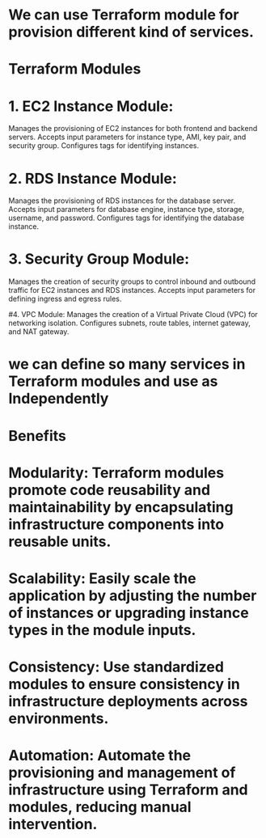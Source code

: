 # We can use Terraform module for provision different kind of services.
# Terraform Modules
# 1. EC2 Instance Module:
Manages the provisioning of EC2 instances for both frontend and backend servers.
Accepts input parameters for instance type, AMI, key pair, and security group.
Configures tags for identifying instances.

# 2. RDS Instance Module:
Manages the provisioning of RDS instances for the database server.
Accepts input parameters for database engine, instance type, storage, username, and password.
Configures tags for identifying the database instance.

# 3. Security Group Module:
Manages the creation of security groups to control inbound and outbound traffic for EC2 instances and RDS instances.
Accepts input parameters for defining ingress and egress rules.

#4. VPC Module:
Manages the creation of a Virtual Private Cloud (VPC) for networking isolation.
Configures subnets, route tables, internet gateway, and NAT gateway.

# we can define so many services in Terraform modules and use as Independently

# Benefits
# Modularity: Terraform modules promote code reusability and maintainability by encapsulating infrastructure components into reusable units.
# Scalability: Easily scale the application by adjusting the number of instances or upgrading instance types in the module inputs.
# Consistency: Use standardized modules to ensure consistency in infrastructure deployments across environments.
# Automation: Automate the provisioning and management of infrastructure using Terraform and modules, reducing manual intervention.
